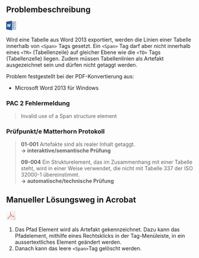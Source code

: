 ## Problembeschreibung

![](/assets/icon_word.jpg)

Wird eine Tabelle aus Word 2013 exportiert, werden die Linien einer Tabelle innerhalb von `<Span>` Tags gesetzt. Ein `<Span>` Tag darf aber nicht innerhalb eines `<TR>` \(Tabellenzeile\) auf gleicher Ebene wie die `<TD>` Tags \(Tabellenzelle\) liegen. Zudem müssen Tabellenlinien als Artefakt ausgezeichnet sein und dürfen nicht getaggt werden.

Problem festgestellt bei der PDF-Konvertierung aus:

* Microsoft Word 2013 für Windows

### PAC 2 Fehlermeldung

> Invalid use of a Span structure element

### **Prüfpunkt/e Matterhorn Protokoll**

> **01-001** Artefakte sind als realer Inhalt getaggt.  
> **→ interaktive/semantische Prüfung**
>
> **09-004** Ein Strukturelement, das im Zusammenhang mit einer Tabelle steht, wird in einer Weise verwendet, die nicht mit Tabelle 337 der ISO 32000-1 übereinstimmt.  
> **→ automatische/technische Prüfung**

## Manueller Lösungsweg in Acrobat

![](/assets/icon_acrobat.jpg)

1. Das Pfad Element wird als Artefakt gekennzeichnet. Dazu kann das Pfadelement, mithilfe eines Rechtsklicks in der Tag-Menüleiste, in ein aussertextliches Element geändert werden. 
2. Danach kann das leere `<Span>`Tag gelöscht werden.



